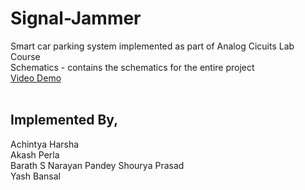# Signal-Jammer
Smart car parking system implemented as part of Analog Cicuits Lab Course<br />
Schematics - contains the schematics for the entire project <br />
[Video Demo](https://iiitbac-my.sharepoint.com/:v:/g/personal/achintya_harsha_iiitb_ac_in/EYbi3B7Wl-NPompScUfsNT0BbUDPwbQUeILYuGXvrhpVhA?e=xmbRAD)
<br />
<br />
## Implemented By,
Achintya Harsha <br />
Akash Perla <br />
Barath S Narayan
Pandey Shourya Prasad <br />
Yash Bansal
